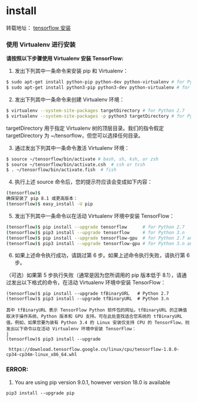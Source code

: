 # install

转载地址： [tensorflow 安装](https://www.tensorflow.org/install/install_linux#InstallingVirtualenv)

### 使用 Virtualenv 进行安装


**请按照以下步骤使用 Virtualenv 安装 TensorFlow:**

1. 发出下列其中一条命令来安装 pip 和 Virtualenv：
```sh
$ sudo apt-get install python-pip python-dev python-virtualenv # for Python 2.7
$ sudo apt-get install python3-pip python3-dev python-virtualenv # for Python 3.n
```
2. 发出下列其中一条命令来创建 Virtualenv 环境：
```sh
$ virtualenv --system-site-packages targetDirectory # for Python 2.7
$ virtualenv --system-site-packages -p python3 targetDirectory # for Python 3.n
```
targetDirectory 用于指定 Virtualenv 树的顶层目录。我们的指令假定 targetDirectory 为 ~/tensorflow，但您可以选择任何目录。

3. 通过发出下列其中一条命令激活 Virtualenv 环境：
```sh
$ source ~/tensorflow/bin/activate # bash, sh, ksh, or zsh
$ source ~/tensorflow/bin/activate.csh  # csh or tcsh
$ . ~/tensorflow/bin/activate.fish  # fish
```
4. 执行上述 source 命令后，您的提示符应该会变成如下内容：
```sh
(tensorflow)$
确保安装了 pip 8.1 或更高版本：
(tensorflow)$ easy_install -U pip
```
5. 发出下列其中一条命令以在活动 Virtualenv 环境中安装 TensorFlow：
```sh
(tensorflow)$ pip install --upgrade tensorflow      # for Python 2.7
(tensorflow)$ pip3 install --upgrade tensorflow     # for Python 3.n
(tensorflow)$ pip install --upgrade tensorflow-gpu  # for Python 2.7 and GPU
(tensorflow)$ pip3 install --upgrade tensorflow-gpu # for Python 3.n and GPU
```
6. 如果上述命令执行成功，请跳过第 6 步。如果上述命令执行失败，请执行第 6 步。

（可选）如果第 5 步执行失败（通常是因为您所调用的 pip 版本低于 8.1），请通过发出以下格式的命令，在活动 Virtualenv 环境中安装 TensorFlow：
```
(tensorflow)$ pip install --upgrade tfBinaryURL   # Python 2.7
(tensorflow)$ pip3 install --upgrade tfBinaryURL  # Python 3.n

其中 tfBinaryURL 表示 TensorFlow Python 软件包的网址。tfBinaryURL 的正确值取决于操作系统、Python 版本和 GPU 支持。可在此处查找适合您系统的 tfBinaryURL 值。例如，如果您要为装有 Python 3.4 的 Linux 安装仅支持 CPU 的 TensorFlow，则发出以下命令以在活动 Virtualenv 环境中安装 TensorFlow：
j
(tensorflow)$ pip3 install --upgrade

 https://download.tensorflow.google.cn/linux/cpu/tensorflow-1.8.0-cp34-cp34m-linux_x86_64.whl
```










### ERROR: 
1. You are using pip version 9.0.1, however version 18.0 is available
```
pip3 install --upgrade pip
```
